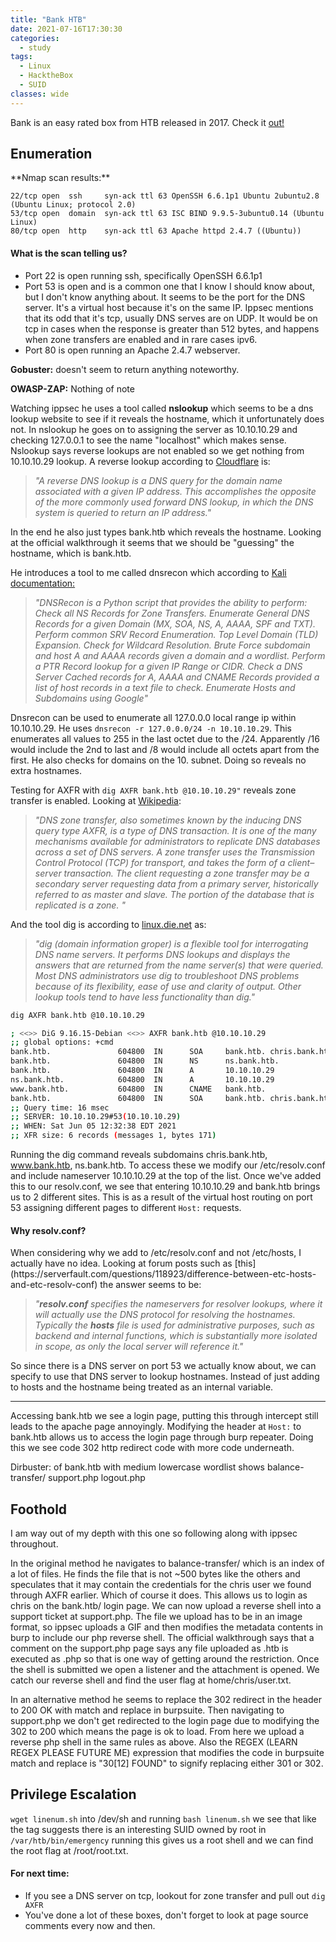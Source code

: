 ```yaml
---
title: "Bank HTB"
date: 2021-07-16T17:30:30
categories:
  - study
tags:
  - Linux
  - HacktheBox
  - SUID
classes: wide
---
```

Bank is an easy rated box from HTB released in 2017. Check it [out!][htbboxlink]

[htbboxlink]: https://app.hackthebox.eu/machines/Bank

<h2> Enumeration</h2>
**Nmap scan results:**

```
22/tcp open  ssh     syn-ack ttl 63 OpenSSH 6.6.1p1 Ubuntu 2ubuntu2.8 (Ubuntu Linux; protocol 2.0)
53/tcp open  domain  syn-ack ttl 63 ISC BIND 9.9.5-3ubuntu0.14 (Ubuntu Linux)
80/tcp open  http    syn-ack ttl 63 Apache httpd 2.4.7 ((Ubuntu))
```

<h4>What is the scan telling us?</h4>

- Port 22 is open running ssh, specifically OpenSSH 6.6.1p1
- Port 53 is open and is a common one that I know I should know about, but I don't know anything about. It seems to be the port for the DNS server. It's a virtual host because it's on the same IP. Ippsec mentions that its odd that it's tcp, usually DNS serves are on UDP. It would be on tcp in cases when the response is greater than 512 bytes, and happens when zone transfers are enabled and in rare cases ipv6.
- Port 80 is open running an Apache 2.4.7 webserver. 

**Gobuster:**
doesn't seem to return anything noteworthy.

**OWASP-ZAP:**
Nothing of note

Watching ippsec he uses a tool called **nslookup** which seems to be a dns lookup website to see if it reveals the hostname, which it unfortunately does not.
In nslookup he goes on to assigning the server as 10.10.10.29 and checking 127.0.0.1 to see the name "localhost" which makes sense.
Nslookup says reverse lookups are not enabled so we get nothing from 10.10.10.29 lookup. 
A reverse lookup according to [Cloudflare](https://www.cloudflare.com/en-gb/learning/dns/glossary/reverse-dns/) is:

>*"A reverse DNS lookup is a DNS query for the domain name associated with a given IP address. This accomplishes the opposite of the more commonly used forward DNS lookup, in which the DNS system is queried to return an IP address."*

In the end he also just types bank.htb which reveals the hostname. Looking at the official walkthrough it seems that we should be "guessing" the hostname, which is bank.htb. 

He introduces a tool to me called dnsrecon which according to [Kali documentation:](https://www.kali.org/tools/dnsrecon/)

>*"DNSRecon is a Python script that provides the ability to perform:
    Check all NS Records for Zone Transfers.
    Enumerate General DNS Records for a given Domain (MX, SOA, NS, A, AAAA, SPF and TXT).
    Perform common SRV Record Enumeration.
    Top Level Domain (TLD) Expansion.
    Check for Wildcard Resolution.
    Brute Force subdomain and host A and AAAA records given a domain and a wordlist.
    Perform a PTR Record lookup for a given IP Range or CIDR.
    Check a DNS Server Cached records for A, AAAA and CNAME
    Records provided a list of host records in a text file to check.
    Enumerate Hosts and Subdomains using Google"*


Dnsrecon can be used to enumerate all 127.0.0.0 local range ip within 10.10.10.29. He uses `dnsrecon -r 127.0.0.0/24 -n 10.10.10.29`. This enumerates all values to 255 in the last octet due to the /24. Apparently /16 would include the 2nd to last and /8 would include all octets apart from the first. He also checks for domains on the 10. subnet. Doing so reveals no extra hostnames.

Testing for AXFR with `dig AXFR bank.htb @10.10.10.29"` reveals zone transfer is enabled. Looking at [Wikipedia](https://en.wikipedia.org/wiki/DNS_zone_transfer):

>*"DNS zone transfer, also sometimes known by the inducing DNS query type AXFR, is a type of DNS transaction. It is one of the many mechanisms available for administrators to replicate DNS databases across a set of DNS servers. A zone transfer uses the Transmission Control Protocol (TCP) for transport, and takes the form of a client–server transaction. The client requesting a zone transfer may be a secondary server requesting data from a primary server, historically referred to as master and slave. The portion of the database that is replicated is a zone. "*

And the tool dig is according to  [linux.die.net](https://linux.die.net/man/1/dig) as:

>*"dig (domain information groper) is a flexible tool for interrogating DNS name servers. It performs DNS lookups and displays the answers that are returned from the name server(s) that were queried. Most DNS administrators use dig to troubleshoot DNS problems because of its flexibility, ease of use and clarity of output. Other lookup tools tend to have less functionality than dig."*

```bash
dig AXFR bank.htb @10.10.10.29

; <<>> DiG 9.16.15-Debian <<>> AXFR bank.htb @10.10.10.29
;; global options: +cmd
bank.htb.               604800  IN      SOA     bank.htb. chris.bank.htb. 5 604800 86400 2419200 604800
bank.htb.               604800  IN      NS      ns.bank.htb.
bank.htb.               604800  IN      A       10.10.10.29
ns.bank.htb.            604800  IN      A       10.10.10.29
www.bank.htb.           604800  IN      CNAME   bank.htb.
bank.htb.               604800  IN      SOA     bank.htb. chris.bank.htb. 5 604800 86400 2419200 604800
;; Query time: 16 msec
;; SERVER: 10.10.10.29#53(10.10.10.29)
;; WHEN: Sat Jun 05 12:32:38 EDT 2021
;; XFR size: 6 records (messages 1, bytes 171)
```

Running the dig command reveals subdomains chris.bank.htb, www.bank.htb, ns.bank.htb. To access these we modify our /etc/resolv.conf and include nameserver 10.10.10.29 at the top of the list. Once we've added this to our resolv.conf, we see that entering 10.10.10.29 and bank.htb brings us to 2 different sites. This is as a result of the virtual host routing on port 53 assigning different pages to different `Host:` requests.

<h4>Why resolv.conf?</h4>
When considering why we add to /etc/resolv.conf and not /etc/hosts, I actually have no idea. Looking at forum posts such as [this](https://serverfault.com/questions/118923/difference-between-etc-hosts-and-etc-resolv-conf) the answer seems to be:

>*"**resolv.conf** specifies the nameservers for resolver lookups, where it will actually use the DNS protocol for resolving the hostnames.
Typically the **hosts** file is used for administrative purposes, such as backend and internal functions, which is substantially more isolated in scope, as only the local server will reference it."*

So since there is a DNS server on port 53 we actually know about, we can specify to use that DNS server to lookup hostnames. Instead of just adding to hosts and the hostname being treated as an internal variable.

---
Accessing bank.htb we see a login page, putting this through intercept still leads to the apache page annoyingly. Modifying the header at `Host:` to bank.htb allows us to access the login page through burp repeater. Doing this we see code 302 http redirect code with more code underneath.

Dirbuster: of bank.htb with medium lowercase wordlist shows
balance-transfer/
support.php
logout.php

<h2>Foothold</h2>

I am way out of my depth with this one so following along with ippsec throughout. 

In the original method he navigates to balance-transfer/ which is an index of a lot of files. He finds the file that is not ~500 bytes like the others and speculates that it may contain the credentials for the chris user we found through AXFR earlier. Which of course it does.
This allows us to login as chris on the bank.htb/ login page. We can now upload a reverse shell into a support ticket at support.php. 
The file we upload has to be in an image format, so ippsec uploads a GIF and then modifies the metadata contents in burp to include our php reverse  shell.
The official walkthrough says that a comment on the support.php page says any file uploaded as .htb is executed as .php so that is one way of getting around the restriction.
Once the shell is submitted we open a listener and the attachment is opened. We catch our reverse shell and find the user flag at home/chris/user.txt. 

In an alternative method he seems to replace the 302 redirect in the header to 200 OK with match and replace in burpsuite. Then navigating to support.php we don't get redirected to the login page due to modifying the 302 to 200 which means the page is ok to load. From here we upload a reverse php shell in the same rules as above.
Also the REGEX (LEARN REGEX PLEASE FUTURE ME) expression that modifies the code in burpsuite match and replace is "30[12] FOUND" to signify replacing either 301 or 302.

<h2>Privilege Escalation</h2>

`wget linenum.sh` into /dev/sh and running `bash linenum.sh` we see that like the tag suggests there is an interesting SUID owned by root in `/var/htb/bin/emergency` 
running this gives us a root shell and we can find the root flag at /root/root.txt.

<h4>For next time:</h4>

- If you see a DNS server on tcp, lookout for zone transfer and pull out `dig AXFR`
- You've done a lot of these boxes, don't forget to look at page source comments every now and then.
